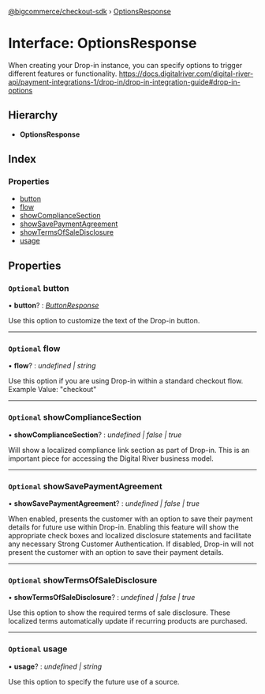 [@bigcommerce/checkout-sdk](../README.md) › [OptionsResponse](optionsresponse.md)

# Interface: OptionsResponse

When creating your Drop-in instance, you can specify options to trigger different features or functionality.
https://docs.digitalriver.com/digital-river-api/payment-integrations-1/drop-in/drop-in-integration-guide#drop-in-options

## Hierarchy

* **OptionsResponse**

## Index

### Properties

* [button](optionsresponse.md#optional-button)
* [flow](optionsresponse.md#optional-flow)
* [showComplianceSection](optionsresponse.md#optional-showcompliancesection)
* [showSavePaymentAgreement](optionsresponse.md#optional-showsavepaymentagreement)
* [showTermsOfSaleDisclosure](optionsresponse.md#optional-showtermsofsaledisclosure)
* [usage](optionsresponse.md#optional-usage)

## Properties

### `Optional` button

• **button**? : *[ButtonResponse](buttonresponse.md)*

Use this option to customize the text of the Drop-in button.

___

### `Optional` flow

• **flow**? : *undefined | string*

Use this option if you are using Drop-in within a standard checkout flow. Example Value: "checkout"

___

### `Optional` showComplianceSection

• **showComplianceSection**? : *undefined | false | true*

Will show a localized compliance link section as part of Drop-in. This is an important piece for accessing the Digital River business model.

___

### `Optional` showSavePaymentAgreement

• **showSavePaymentAgreement**? : *undefined | false | true*

When enabled, presents the customer with an option to save their payment details for future use within Drop-in.
Enabling this feature will show the appropriate check boxes and localized disclosure statements and facilitate
any necessary Strong Customer Authentication.
If disabled, Drop-in will not present the customer with an option to save their payment details.

___

### `Optional` showTermsOfSaleDisclosure

• **showTermsOfSaleDisclosure**? : *undefined | false | true*

Use this option to show the required terms of sale disclosure. These localized terms automatically update if recurring products are purchased.

___

### `Optional` usage

• **usage**? : *undefined | string*

Use this option to specify the future use of a source.
